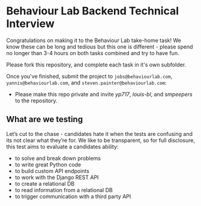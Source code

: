 # Behaviour Lab Backend Technical Interview

Congratulations on making it to the Behaviour Lab take-home task! We know these can be long and tedious but this one is different - please spend no longer than 3-4 hours on both tasks combined and try to have fun.

Please fork this repository, and complete each task in it's own subfolder.

Once you've finished, submit the project to `jobs@behaviourlab.com`, `yannis@behaviourlab.com`, and `steven.painter@behaviourlab.com`:

- Please make this repo private and invite _yp717_, _louis-bl_, and _smpeepers_ to the repository.

## What are we testing

Let’s cut to the chase - candidates hate it when the tests are confusing and its not clear what they’re for. We like to be transparent, so for full disclosure, this test aims to evaluate a candidates ability:

- to solve and break down problems
- to write great Python code
- to build custom API endpoints
- to work with the Django REST API
- to create a relational DB
- to read information from a relational DB
- to trigger communication with a third party API
